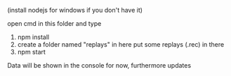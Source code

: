 (install nodejs for windows if you don't have it)

open cmd in this folder and type

1. npm install
2. create a folder named "replays" in here put some replays (.rec) in there
2. npm start

Data will be shown in the console for now, furthermore updates
